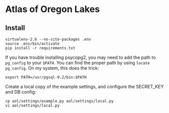 # Atlas of Oregon Lakes

## Install

    virtualenv-2.6 --no-site-packages .env 
    source .env/bin/activate
    pip install -r requirements.txt

If you have trouble installing psycopg2, you may need to add the path to
`pg_config` to your `$PATH`. You can find the proper path by using `locate pg_config`.
On my system, this does the trick:

    export PATH=/usr/pgsql-9.2/bin:$PATH

Create a local copy of the example settings, and configure the SECRET_KEY and DB config:
    
    cp aol/settings/example.py aol/settings/local.py
    vi aol/settings/local.py
